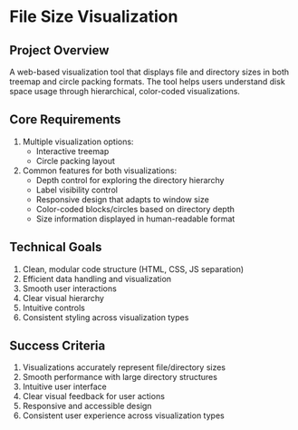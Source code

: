 # File Size Visualization

## Project Overview
A web-based visualization tool that displays file and directory sizes in both treemap and circle packing formats. The tool helps users understand disk space usage through hierarchical, color-coded visualizations.

## Core Requirements
1. Multiple visualization options:
   - Interactive treemap
   - Circle packing layout
2. Common features for both visualizations:
   - Depth control for exploring the directory hierarchy
   - Label visibility control
   - Responsive design that adapts to window size
   - Color-coded blocks/circles based on directory depth
   - Size information displayed in human-readable format

## Technical Goals
1. Clean, modular code structure (HTML, CSS, JS separation)
2. Efficient data handling and visualization
3. Smooth user interactions
4. Clear visual hierarchy
5. Intuitive controls
6. Consistent styling across visualization types

## Success Criteria
1. Visualizations accurately represent file/directory sizes
2. Smooth performance with large directory structures
3. Intuitive user interface
4. Clear visual feedback for user actions
5. Responsive and accessible design
6. Consistent user experience across visualization types 